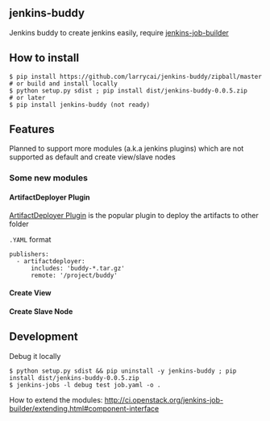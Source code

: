 ## jenkins-buddy ##

Jenkins buddy to create jenkins easily, require [jenkins-job-builder](http://ci.openstack.org/jenkins-job-builder/)

## How to install ##
 
	$ pip install https://github.com/larrycai/jenkins-buddy/zipball/master
	# or build and install locally
	$ python setup.py sdist ; pip install dist/jenkins-buddy-0.0.5.zip
	# or later
	$ pip install jenkins-buddy (not ready)	
	
## Features ##

Planned to support more modules (a.k.a jenkins plugins) which are not supported as default and create view/slave nodes 

### Some new modules ###

#### ArtifactDeployer Plugin ####

[ArtifactDeployer Plugin](https://wiki.jenkins-ci.org/display/JENKINS/ArtifactDeployer+Plugin) is the popular plugin to deploy the artifacts to other folder

`.YAML` format

    publishers:
      - artifactdeployer: 
          includes: 'buddy-*.tar.gz'
          remote: '/project/buddy'

#### Create View ####

#### Create Slave Node ####

## Development ##

Debug it locally

	$ python setup.py sdist && pip uninstall -y jenkins-buddy ; pip install dist/jenkins-buddy-0.0.5.zip
	$ jenkins-jobs -l debug test job.yaml -o .

How to extend the modules: http://ci.openstack.org/jenkins-job-builder/extending.html#component-interface